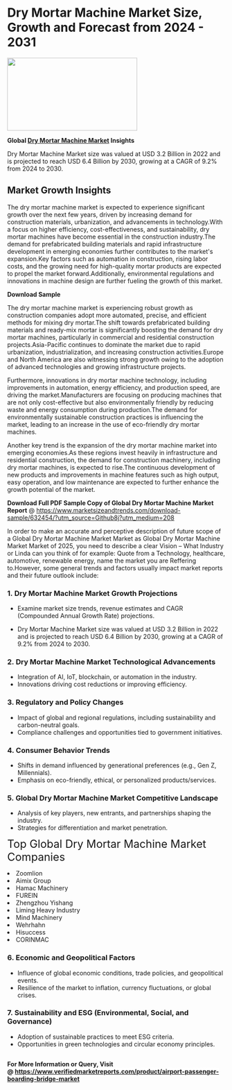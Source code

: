 <H1>Dry Mortar Machine Market Size, Growth and Forecast from 2024 - 2031</H1><img class="aligncenter size-medium wp-image-584254" src="https://thirdeyenews.in/wp-content/uploads/2024/09/Global-Market-Research-300x168.jpeg" alt="" width="300" height="168" /><p><strong>Global&nbsp;<a href="https://www.marketsizeandtrends.com/download-sample/632454/?utm_source=Github8j?utm_medium=208">Dry Mortar Machine Market</a> Insights</strong></p><p>Dry Mortar Machine Market size was valued at USD 3.2 Billion in 2022 and is projected to reach USD 6.4 Billion by 2030, growing at a CAGR of 9.2% from 2024 to 2030.</p><p><h2>Market Growth Insights</h2> <p>The dry mortar machine market is expected to experience significant growth over the next few years, driven by increasing demand for construction materials, urbanization, and advancements in technology.With a focus on higher efficiency, cost-effectiveness, and sustainability, dry mortar machines have become essential in the construction industry.The demand for prefabricated building materials and rapid infrastructure development in emerging economies further contributes to the market's expansion.Key factors such as automation in construction, rising labor costs, and the growing need for high-quality mortar products are expected to propel the market forward.Additionally, environmental regulations and innovations in machine design are further fueling the growth of this market.</p> <p><strong>Download Sample</strong></p> <p>The dry mortar machine market is experiencing robust growth as construction companies adopt more automated, precise, and efficient methods for mixing dry mortar.The shift towards prefabricated building materials and ready-mix mortar is significantly boosting the demand for dry mortar machines, particularly in commercial and residential construction projects.Asia-Pacific continues to dominate the market due to rapid urbanization, industrialization, and increasing construction activities.Europe and North America are also witnessing strong growth owing to the adoption of advanced technologies and growing infrastructure projects.</p> <p>Furthermore, innovations in dry mortar machine technology, including improvements in automation, energy efficiency, and production speed, are driving the market.Manufacturers are focusing on producing machines that are not only cost-effective but also environmentally friendly by reducing waste and energy consumption during production.The demand for environmentally sustainable construction practices is influencing the market, leading to an increase in the use of eco-friendly dry mortar machines.</p> <p>Another key trend is the expansion of the dry mortar machine market into emerging economies.As these regions invest heavily in infrastructure and residential construction, the demand for construction machinery, including dry mortar machines, is expected to rise.The continuous development of new products and improvements in machine features such as high output, easy operation, and low maintenance are expected to further enhance the growth potential of the market.</p> <p><span class=""><strong>Download Full PDF Sample Copy of Global Dry Mortar Machine Market Report</strong> @ <a href="https://www.marketsizeandtrends.com/download-sample/632454/?utm_source=Github8j?utm_medium=208" target="_blank">https://www.marketsizeandtrends.com/download-sample/632454/?utm_source=Github8j?utm_medium=208</a></span></p><p>In order to make an accurate and perceptive description of future scope of a Global&nbsp;Dry Mortar Machine Market Market as Global&nbsp;Dry Mortar Machine Market Market of 2025, you need to describe a clear Vision &ndash; What Industry or Linda can you think of for example: Quote from a Technology, healthcare, automotive, renewable energy, name the market you are Reffering to.However, some general trends and factors usually impact market reports and their future outlook include:</p><h3>1.&nbsp;<strong>Dry Mortar Machine Market Growth Projections</strong></h3><ul><li>Examine market size trends, revenue estimates and CAGR (Compounded Annual Growth Rate) projections.</li><li><p>Dry Mortar Machine Market size was valued at USD 3.2 Billion in 2022 and is projected to reach USD 6.4 Billion by 2030, growing at a CAGR of 9.2% from 2024 to 2030.</p></li></ul><h3>2.&nbsp;<strong>Dry Mortar Machine Market Technological Advancements</strong></h3><ul><li>Integration of AI, IoT, blockchain, or automation in the industry.</li><li>Innovations driving cost reductions or improving efficiency.</li></ul><h3>3.&nbsp;<strong>Regulatory and Policy Changes</strong></h3><ul><li>Impact of global and regional regulations, including sustainability and carbon-neutral goals.</li><li>Compliance challenges and opportunities tied to government initiatives.</li></ul><h3>4.&nbsp;<strong>Consumer Behavior Trends</strong></h3><ul><li>Shifts in demand influenced by generational preferences (e.g., Gen Z, Millennials).</li><li>Emphasis on eco-friendly, ethical, or personalized products/services.</li></ul><h3>5.&nbsp;<strong>Global Dry Mortar Machine Market Competitive Landscape</strong></h3><ul><li>Analysis of key players, new entrants, and partnerships shaping the industry.</li><li>Strategies for differentiation and market penetration.</li></ul><p data-pm-slice="1 1 []"><span style="color: inherit; font-family: inherit; font-size: 25px;">Top Global Dry Mortar Machine Market Companies</span></p><div class="" data-test-id=""><p><li>Zoomlion</li><li> Aimix Group</li><li> Hamac Machinery</li><li> FUREIN</li><li> Zhengzhou Yishang</li><li> Liming Heavy Industry</li><li> Mind Machinery</li><li> Wehrhahn</li><li> Hisuccess</li><li> CORINMAC</li></p></div><h3>6.&nbsp;<strong>Economic and Geopolitical Factors</strong></h3><ul><li>Influence of global economic conditions, trade policies, and geopolitical events.</li><li>Resilience of the market to inflation, currency fluctuations, or global crises.</li></ul><h3>7.&nbsp;<strong>Sustainability and ESG (Environmental, Social, and Governance)</strong></h3><ul><li>Adoption of sustainable practices to meet ESG criteria.</li><li>Opportunities in green technologies and circular economy principles.</li></ul><h2><strong style="font-size: 14px;">For More Information or Query, Visit @&nbsp;</strong><a style="background-color: #ffffff; font-size: 14px;" href="https://www.marketsizeandtrends.com/report/dry-mortar-machine-market/" target="_blank">https://www.verifiedmarketreports.com/product/airport-passenger-boarding-bridge-market</a></h2>